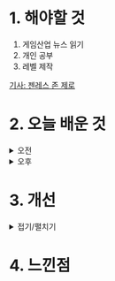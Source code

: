 
# 1. 해야할 것

1. 게임산업 뉴스 읽기 
2. 개인 공부  
3. 레벨 제작

[기사: 젠레스 존 제로](https://www.gamemeca.com/view.php?gid=1750166)



# 2. 오늘 배운 것

<details>
<summary>오전</summary>

## 오늘의 뉴스
### 젠레스 존 제로
![image](https://github.com/JM94Ent/TIL-WIL/assets/143363550/fafa731a-07a9-4a73-ad76-6dbe4026fea4)
```
GTA같이 도시와 상호작용 가능하고 엄청난 애니메이션을 보여준 게임
현재 내가 가장 기대하고 있고 기다리고 있는 게임이다.
액션은 물론이고 넓은 레벨이 마음에 든다.
```

■ 판타지 세계 선술집 주인인데 이야기 들어드립니다
독일의 인디게임 개발사 Gentle Troll가 비주얼 노벨 게임 '태번 토크(Tavern Talk)'를 Steam을 통해 출시했다고 21일(금) 발표했습니다. '태번 토크'는 판타지 세계에서 선술집을 운영하는 D&D 스타일의 비주얼 노벨 게임입니다.

■ 컴투스홀딩스 '빛의 계승자', XPLA 온보딩
글로벌 블록체인 메인넷 XPLA는 컴투스홀딩스의 수집형 전략 RPG '빛의 계승자: 이클립스'를 온보딩했다고 21일 밝혔습니다. 한국, 중국 등 일부 국가를 제외한 글로벌 이용자들은 이번 웹3 업데이트로 XPLA 생태계에서 '빛 의 계승자: 이클립스'를 즐길 수 있게 됩니다.

■ 소프톤, 시안스카이와 '다크에덴' 中 서비스 계약
소프톤엔터테인먼트가 자사 호러 액션 2D MMORPG ‘다크에덴’의 중국 서비스를 위해서 시안 스카이와 퍼블리싱 계약을 독점 체결 했다고 21일 발표했습니다. 다크에덴'은 온라인 최초로 뱀파이어를 소재로 한 호러 액션 게임으로 특유의 어둡고 공포스러운 분위기, 종족 간 PK(Player Killing) 시스템 등을 선보이며 현재까지 서비스되고 있는 게임입니다.

■ 블리자드, Xbox 일원으로 '게임스컴' 참가 발표 
블리자드 엔터테인먼트가 유럽권 최대의 게임 행사인 '게임스컴(gamescom)'에 참가합니다. 블리자드는 20일, 자사의 공식 SNS를 통해 자신들의 '게임스컴 2024' 참가 소식을 발표했습니다.

■ [이슈] 크래프톤과 어도어는 왜 '뉴진스 보호' 대응을 알렸나 
최근 뉴진스 관련 배틀그라운드 협업 상품의 확률 고지 문제를 전액 환급안과 보상 지급안, 두 부류로 나눠 문제 해결에 나선 크래프톤이 뉴진스 협업 상품과 관련된 새로운 문제를 맞았습니다. 배틀그라운드의 개발사 크래 프톤과 뉴진스 소속 레이블인 어도어, 둘의 이름으로 게재된 공지에는 뉴진스 캐릭터를 사용하여 부적절한 게시물을 제작하고 공유하는 사례가 발생하였기에 이에 대한 적절한 조치를 취하겠다는 내용이 담겼습니다.        

■ 엔씨소프트 첫 임금협상 타결, 노사 갈등 고비는 넘겨
엔씨소프트(공동대표 김택진, 박병무)가 2024년 임금협상 조인식을 지난 19일 진행했습니다. 엔씨소프트 평가 등급은 GE(Greatly Exceed), E(Exceed), A(Achieve), NI(Need Improvement), U(Unsatisfactory) 순으로 A는 세  번째에 해당합니다.

■ 그래플링 액션 '러스티드 모스', 금일 PS5 및 NSW 발매
일본의 게임 배급사 'PLAYISM'은 '코멧소프트'와 협력해 '그래플링 메트로배니아' 액션 게임 "RUSTED MOSS(러스티드 모스)" 패키지 버전을 6월 20일(목) Nintendo Switch™, PlayStation®5전용으로 정식 발매했습니다.  그렇게 인간의 부모에게서 자라나 요정에게 충성을 맹세하는 주인공 '펀'은 정령 '퍼크'와 함께 인류를 멸망시키고 세계를 요정에게 돌려주기 위해 여행을 떠납니다.

■ 이번에는 힐링+타이쿤, '이상한 나라의 라그나로크'
글로벌 게임 기업 그라비티가 20일 오전 11시부터 모바일 힐링 수집형 타이쿤 게임 신작 '이상한 나라의 라그나로크'의 국내 CBT를 시작했습니다. 그라비티는 이상한 나라의 라그나로크 국내 CBT를 기념해 게임 플레이 후 설문조사에 참여한 모든 유저에게 정식 론칭 후 게임 내에서 사용 가능한 특별 아이템 쿠폰을 지급합니다.

■ 볼텍스게이밍, ‘님블뉴런’와 파트너십 체결 
'볼텍스게이밍(Vortex Gaming)'은 '님블뉴런(Nimble Neuron)'과 전략적 파트너십을 체결했다고 20일 밝혔습니다. 첫 번째 단계로 고급/희귀 스킨 보급권 등 인게임 아이템을 비롯해 이터널 리턴의 무기를 활용한 한정판 디지털 굿즈를 제공하는 이벤트가 볼텍스게이밍에서 진행될 예정입니다.

■ 예약자 전원 '이순신' 증정, 미니히어로즈: Reborn 사전 예약
맥스 게임(MAX GAME)은 자사가 서비스 예정인 신작 모바일 RPG '미니히어로즈: Reborn'의 사전예약을 시작한다고 밝혔습니다. 오늘부터 사전예약에 돌입하며 본격 출시 준비를 시작한 '미니히어로즈: Reborn'은 사전 예약자 전원에게 출시 후 6,666회 뽑기 가능한 혜택을 제공합니다.

■ "치욕 시스템으로 차별화", '에오스 블랙' 20일 출시 
게임은 공식 브랜드 홈페이지에서 PC 버전을 다운로드할 수 있으며, 안드로이드는 구글 플레이 스토어, iOS는 애플 앱스토어에서 다운로드 가능합니다. 특히 '에오스 블랙'만의 차별화된 분쟁 특화 콘텐츠로 '치욕' 시스템을 추가시켜 차별화된 재미를 제공하고자 했습니다.

■ 미리 만나는 카라반 여정, 20일 얼액 '샌드워커'
PC 한국어판을 20일 스팀 및 다이렉트 게임즈를 통해 앞서 해보기 게임으로 출시하였다고 밝혔습니다. '샌드워커'는 턴제 어드벤처 게임으로, 플레이어는 각자 다른 전문성과 스킬을 가진 4명의 캐릭터로 파티를 구성하여 필드를 탐험하게 됩니다.

■ 이젠 스팀에서도, '프로야구 스피리츠' 9월 19일 출시
코나미 디지털 엔터테인먼트(Konami Digital Entertainment Limited, 이하 코나미)는 자사가 개발한 프로야구 스피리츠 시리즈의 20주년 기념작 '프로야구 스피리츠 2024-2025(이하 스피리츠 2024)'를 9월 19일 정식 출시한 다고 금일 밝혔습니다. '스피리츠 2024'는 시리즈 최초 PlayStation5와 Steam을 지원하는 야구 게임으로, 경기장 내부를 밝히는 조명, 날씨에 따라 변화하는 선수들의 표정, 응원가 등을 묘사해 생동감을 높았습니다.       

■ 열혈강호 불법 도용 中 게임사 적발 엠게임, 'IP보호 힘쓸 것'
엠게임이 중국 내 '열혈강호 온라인'의 그래픽을 불법 도용해 서비스한 중국 게임사를 적발하고, 손해배상금을 지급받았다고 20일 밝혔습니다. IP(지식재산권) 보호 활동을 적극적으로 전개하고 있는 엠게임과 원작자는 킹넷을 통해 지난 5월 '열혈강호 온라인'의 그래픽 리소스를 불법으로 도용해 게임을 개발하고 서비스한 중국 게임사 '우시셩네트워크(无锡盛世网络科技公司)'를 적발하고 중국 법원에 제소했습니다.

■ 단간론파 개발진의 '초탐정사건부 레인코드', 20일 출시
대원미디어의 게임 브랜드 대원미디어 게임랩은 Nintendo Switch용 추리 어드벤처 "초탐정사건부 레인코드" 정식 한국어판이 패키지/다운로드로 2024년 6월 20일 발매되었다고 발표했습니다. 단간론파 제작진이 재결성 하여 탄생시킨 완전 신작 게임인 "초탐정사건부 레인코드"는 기억상실에 걸린 유마와 그에게 홀린 미스터리한 존재 사시닝이 사건을 조사하며 미궁을 파헤치는 다크판타지 추리 액션 게임입니다.

## 레벨 제작
![image](https://github.com/JM94Ent/TIL-WIL/assets/143363550/65b227d6-cf42-429a-a2cf-2d5ad7061107)


</details>


<details>
<summary>오후</summary>

## 레벨 제작
![image](https://github.com/JM94Ent/TIL-WIL/assets/143363550/7d852358-0491-4894-9c4e-f2457d7011a1)

![image](https://github.com/JM94Ent/TIL-WIL/assets/143363550/781d9f38-0aad-4219-bce9-873e3dd9fac2)

</details>




# 3. 개선


<details>
<summary>접기/펼치기</summary>


</details>



# 4. 느낀점


